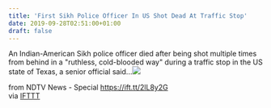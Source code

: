 ```yaml
---
title: 'First Sikh Police Officer In US Shot Dead At Traffic Stop'
date: 2019-09-28T02:51:00+01:00
draft: false
---
```


An Indian-American Sikh police officer died after being shot multiple times from behind in a "ruthless, cold-blooded way" during a traffic stop in the US state of Texas, a senior official said...![](http://feeds.feedburner.com/~r/NDTV-LatestNews/~4/48qjJaYbmp8)  
  
from NDTV News - Special https://ift.tt/2lL8y2G  
via [IFTTT](https://ifttt.com/?ref=da&site=blogger)